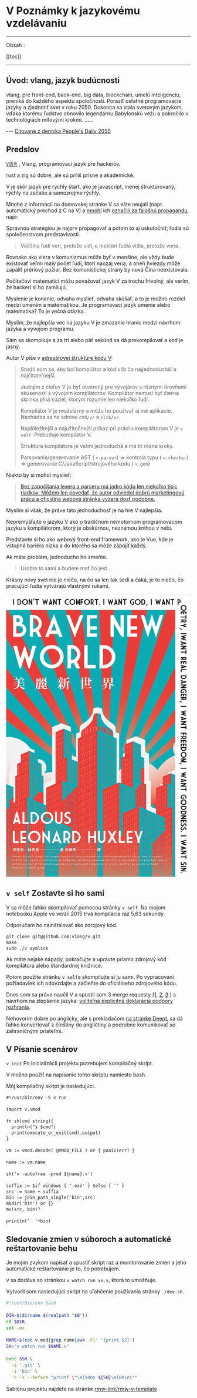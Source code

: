 # V Poznámky k jazykovému vzdelávaniu

---

Obsah :

[[toc]]

---

## Úvod: vlang, jazyk budúcnosti

vlang, pre front-end, back-end, big data, blockchain, umelú inteligenciu, preniká do každého aspektu spoločnosti. Poraziť ostatné programovacie jazyky a zjednotiť svet v roku 2050. Dokonca sa stala svetovým jazykom, vďaka ktorému ľudstvo obnovilo legendárnu Babylonskú vežu a pokročilo v technológiách míľovými krokmi. ......

--- [Citované z denníka People's Daily 2050](https://www.zhihu.com/question/318526180/answer/729421901)

## Predslov

[`V语言`](https://vlang.io) , Vlang, programovací jazyk pre hackerov.

rust a zig sú dobré, ale sú príliš prísne a akademické.

V je skôr jazyk pre rýchly štart, ako je javascript, menej štruktúrovaný, rýchly na začatie a samozrejme rýchly.

Mnohé z informácií na domovskej stránke V sa ešte neujali (napr. automatický prechod z C na V) a [mnohí](https://www.zhihu.com/question/318526180) ich [označili za falošnú propagandu](https://www.zhihu.com/question/318526180), napr:

Správnou stratégiou je najprv propagovať a potom to aj uskutočniť; ľudia sú spoločenstvom predstavivosti.

> Väčšina ľudí verí, pretože vidí, a niektorí ľudia vidia, pretože veria.

Rovnako ako viera v komunizmus môže byť v menšine, ale vždy bude existovať veľmi malý počet ľudí, ktorí naozaj veria, a oheň hviezdy môže zapáliť prériový požiar. Bez komunistickej strany by nová Čína neexistovala.

Počítačoví matematici môžu považovať jazyk V za trochu frivolný, ale verím, že hackeri si ho zamilujú.

Myslenie je konanie, odvaha myslieť, odvaha skúšať, a to je možno rozdiel medzi umením a matematikou. Je programovací jazyk umenie alebo matematika? To je večná otázka.

Myslím, že najlepšia vec na jazyku V je zmazanie hraníc medzi návrhom jazyka a vývojom programu.

Sám sa skompiluje a za tri alebo päť sekúnd sa dá prekompilovať a kód je jasný.

Autor V píše v [adresárovej štruktúre kódu V](https://github.com/vlang/v/blob/master/CONTRIBUTING.md):

> Snažil som sa, aby bol kompilátor a kód vlib čo najjednoduchší a najčitateľnejší.
> 
> Jedným z cieľov V je byť otvorený pre vývojárov s rôznymi úrovňami skúseností s vývojom kompilátorov. Kompilátor nemusí byť čierna skrinka plná kúziel, ktorým rozumie len niekoľko ľudí.
> 
> Kompilátor V je modulárny a môžu ho používať aj iné aplikácie. Nachádza sa na adrese `cmd/v/` a `vlib/v/`.
> 
> Najdôležitejší a najužitočnejší príkaz pri práci s kompilátorom V je `v self`. Prebuduje kompilátor V.
> 
> Štruktúra kompilátora je veľmi jednoduchá a má tri rôzne kroky.
> 
> Parsovanie/generovanie AST ( `v.parser`) => kontrola typu ( `v.checker`) => generovanie C/JavaScript/strojového kódu ( `v.gen`)

Niekto by si mohol myslieť:

> [Bez započítania lexera a parseru má jadro kódu len niekoľko tisíc riadkov. Môžem len povedať, že autor odviedol dobrú marketingovú prácu a oficiálna webová stránka vyzerá dosť podobne.](https://www.zhihu.com/question/318526180/answer/685952638)

Myslím si však, že práve táto jednoduchosť je na hre V najlepšia.

Nepremýšľajte o jazyku V ako o tradičnom nemotornom programovacom jazyku s kompilátorom, ktorý je obskúrnou, neznámou knihou v nebi.

Predstavte si ho ako webový front-end framework, ako je Vue, kde je vstupná bariéra nízka a do ktorého sa môže zapojiť každý.

Ak máte problém, jednoducho ho zmeňte.

> Urobte to sami a budete mať čo jesť.

Krásny nový svet nie je niečo, na čo sa len tak sedí a čaká, je to niečo, čo pracujúci ľudia vytvárajú vlastnými rukami.

![](https://raw.githubusercontent.com/gcxfd/img/gh-pages/cEFoDn.jpg)

## `v self` Zostavte si ho sami

V sa môže ľahko skompilovať pomocou stránky `v self`. Na mojom notebooku Apple vo verzii 2015 trvá kompilácia raz 5,63 sekundy.

Odporúčam ho nainštalovať ako zdrojový kód.

```
git clone git@github.com:vlang/v.git
make
sudo ./v symlink
```

Ak máte nejaké nápady, pokračujte a upravte priamo zdrojový kód kompilátora alebo štandardnej knižnice.

Potom použite stránku `v self`a skompilujte si ju sami. Po vypracovaní požiadaviek ich odovzdajte a začleňte do oficiálneho zdrojového kódu.

Dnes som sa práve naučil V a spustil som 3 merge requesty [(1](https://github.com/vlang/v/pull/13518), [2](https://github.com/vlang/v/pull/13524), [3](https://github.com/vlang/v/pull/13514) ) s návrhom na zlepšenie jazyka: [voliteľná explicitná deklarácia podpory rozhrania](https://github.com/vlang/v/issues/13526).

Nehovorím dobre po anglicky, ale s prekladačom [na stránke DeepL](https://www.deepl.com/zh/translator) sa dá ľahko konvertovať z čínštiny do angličtiny a podrobne komunikovať so zahraničnými priateľmi.

## V Písanie scenárov

`v init` Po inicializácii projektu potrebujem kompilačný skript.

V možno použiť na napísanie tohto skriptu namiesto bash.

Môj kompilačný skript je nasledujúci.

```vlang
#!/usr/bin/env -S v run

import v.vmod

fn sh(cmd string){
  println("❯ $cmd")
  print(execute_or_exit(cmd).output)
}

vm := vmod.decode( @VMOD_FILE ) or { panic(err) }

name := vm.name

sh('v -autofree -prod ${name}.v')

suffix := $if windows { '.exe' } $else { '' }
src := name + suffix
bin := join_path_single('bin',src)
mkdir('bin') or {}
mv(src, bin)?

println('  '+bin)
```

## Sledovanie zmien v súboroch a automatické reštartovanie behu

Je mojím zvykom napísať a spustiť skript raz a monitorovanie zmien a jeho automatické reštartovanie je to, čo potrebujem.

v sa dodáva so stránkou `v watch run xx.v`, ktorá to umožňuje.

Vytvoril som nasledujúci skript na uľahčenie používania stránky `./dev.sh`.

```bash
#!/usr/bin/env bash

DIR=$(dirname $(realpath "$0"))
cd $DIR
set -ex

NAME=$(cat v.mod|grep name|awk -F\' '{print $2}')
SH="v watch run $NAME.v"

exec $SH \
  -i '.git' \
  -i 'bin' \
  -c -s --before "printf \"\e[90m❯ ${SH}\e[0m\n\""
```

Šablónu projektu nájdete na stránke [rmw-link/rmw-v-template](https://github.com/rmw-link/rmw-v-template)